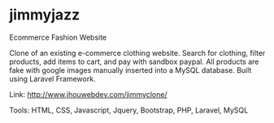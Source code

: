 # jimmyjazz
Ecommerce Fashion Website

Clone of an existing e-commerce clothing website. Search for clothing, filter products, add items to cart, and pay with sandbox paypal. All products are fake with google images manually inserted into a MySQL database. Built using Laravel Framework.

Link: http://www.jhouwebdev.com/jimmyclone/

Tools: HTML, CSS, Javascript, Jquery, Bootstrap, PHP, Laravel, MySQL
